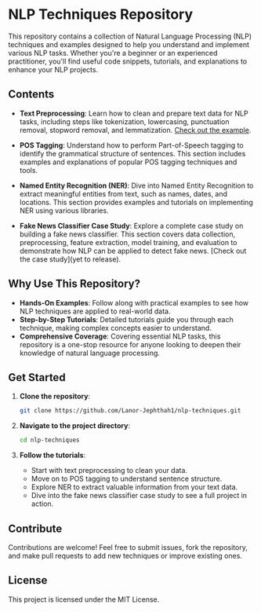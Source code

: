 # NLP Techniques Repository

This repository contains a collection of Natural Language Processing (NLP) techniques and examples designed to help you understand and implement various NLP tasks. Whether you're a beginner or an experienced practitioner, you'll find useful code snippets, tutorials, and explanations to enhance your NLP projects.

## Contents

- **Text Preprocessing**: Learn how to clean and prepare text data for NLP tasks, including steps like tokenization, lowercasing, punctuation removal, stopword removal, and lemmatization. [Check out the example](link_to_preprocessing_example).

- **POS Tagging**: Understand how to perform Part-of-Speech tagging to identify the grammatical structure of sentences. This section includes examples and explanations of popular POS tagging techniques and tools.

- **Named Entity Recognition (NER)**: Dive into Named Entity Recognition to extract meaningful entities from text, such as names, dates, and locations. This section provides examples and tutorials on implementing NER using various libraries.

- **Fake News Classifier Case Study**: Explore a complete case study on building a fake news classifier. This section covers data collection, preprocessing, feature extraction, model training, and evaluation to demonstrate how NLP can be applied to detect fake news. [Check out the case study](yet to release).

## Why Use This Repository?

- **Hands-On Examples**: Follow along with practical examples to see how NLP techniques are applied to real-world data.
- **Step-by-Step Tutorials**: Detailed tutorials guide you through each technique, making complex concepts easier to understand.
- **Comprehensive Coverage**: Covering essential NLP tasks, this repository is a one-stop resource for anyone looking to deepen their knowledge of natural language processing.

## Get Started

1. **Clone the repository**:
   ```bash
   git clone https://github.com/Lanor-Jephthah1/nlp-techniques.git
   ```

2. **Navigate to the project directory**:
   ```bash
   cd nlp-techniques
   ```

3. **Follow the tutorials**:
   - Start with text preprocessing to clean your data.
   - Move on to POS tagging to understand sentence structure.
   - Explore NER to extract valuable information from your text data.
   - Dive into the fake news classifier case study to see a full project in action.

## Contribute

Contributions are welcome! Feel free to submit issues, fork the repository, and make pull requests to add new techniques or improve existing ones.

## License

This project is licensed under the MIT License.
